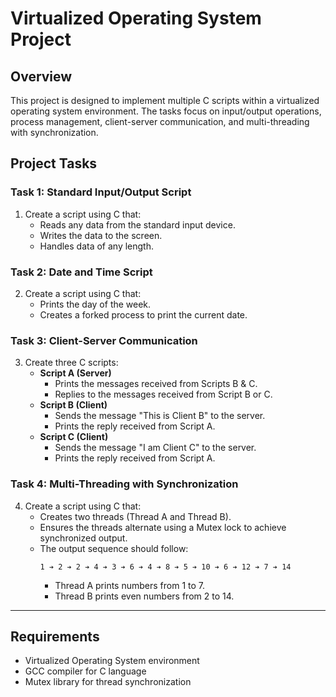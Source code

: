 # Virtualized Operating System Project

## Overview
This project is designed to implement multiple C scripts within a virtualized operating system environment. The tasks focus on input/output operations, process management, client-server communication, and multi-threading with synchronization.

## Project Tasks

### Task 1: Standard Input/Output Script
1. Create a script using C that:
   - Reads any data from the standard input device.
   - Writes the data to the screen.
   - Handles data of any length.

### Task 2: Date and Time Script
2. Create a script using C that:
   - Prints the day of the week.
   - Creates a forked process to print the current date.

### Task 3: Client-Server Communication
3. Create three C scripts:
   - **Script A (Server)**
     - Prints the messages received from Scripts B & C.
     - Replies to the messages received from Script B or C.
   - **Script B (Client)**
     - Sends the message "This is Client B" to the server.
     - Prints the reply received from Script A.
   - **Script C (Client)**
     - Sends the message "I am Client C" to the server.
     - Prints the reply received from Script A.

### Task 4: Multi-Threading with Synchronization
4. Create a script using C that:
   - Creates two threads (Thread A and Thread B).
   - Ensures the threads alternate using a Mutex lock to achieve synchronized output.
   - The output sequence should follow:
     ```
     1 ➔ 2 ➔ 2 ➔ 4 ➔ 3 ➔ 6 ➔ 4 ➔ 8 ➔ 5 ➔ 10 ➔ 6 ➔ 12 ➔ 7 ➔ 14
     ```
     - Thread A prints numbers from 1 to 7.
     - Thread B prints even numbers from 2 to 14.

---

## Requirements
- Virtualized Operating System environment
- GCC compiler for C language
- Mutex library for thread synchronization
